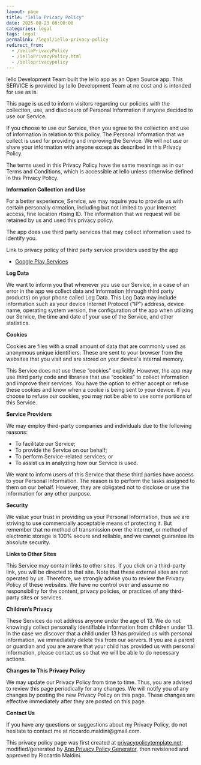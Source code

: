 ```yaml
---
layout: page
title: "Iello Pricacy Policy"
date: 2025-08-23 00:00:00
categories: legal
tags: legal
permalink: /legal/iello-privacy-policy
redirect_from:
  - /ielloPrivacyPolicy
  - /ielloPrivacyPolicy.html
  - /ielloprivacypolicy
---
```


<p> Iello Development Team built the Iello app as an Open Source app. This SERVICE is provided by Iello Development Team at no cost and is intended for use as is.
</p> <p>This page is used to inform visitors regarding our policies with the collection, use, and
disclosure of Personal Information if anyone decided to use our Service.
</p> <p>If you choose to use our Service, then you agree to the collection and use of information in relation
to this policy. The Personal Information that we collect is used for providing and improving the
Service. We will not use or share your information with anyone except as described
in this Privacy Policy.
</p> <p>The terms used in this Privacy Policy have the same meanings as in our Terms and Conditions, which is accessible
at Iello unless otherwise defined in this Privacy Policy.
</p> <p><strong>Information Collection and Use</strong></p> <p>For a better experience, Service, we may require you to provide us with certain personally ormation, including but not limited to your Internet access, fine location rtising ID. The information that we request will be retained by us and used this privacy policy.
</p> <p>The app does use third party services that may collect information used to identify you.</p> <div><p>Link to privacy policy of third party service providers used by the app</p> <ul><li><a href="https://www.google.com/policies/privacy/" target="_blank">Google Play Services</a></li> <!----> <!----> <!----> <!----> <!----> <!----></ul></div> <p><strong>Log Data</strong></p> <p> We want to inform you that whenever you use our Service, in a case of an
error in the app we collect data and information (through third party products) on your phone
called Log Data. This Log Data may include information such as your device Internet Protocol (“IP”) address,
device name, operating system version, the configuration of the app when utilizing our Service,
the time and date of your use of the Service, and other statistics.
</p> <p><strong>Cookies</strong></p> <p>Cookies are files with a small amount of data that are commonly used as anonymous unique identifiers. These
are sent to your browser from the websites that you visit and are stored on your device's internal memory.
</p> <p>This Service does not use these “cookies” explicitly. However, the app may use third party code and libraries
that use “cookies” to collect information and improve their services. You have the option to either
accept or refuse these cookies and know when a cookie is being sent to your device. If you choose to
refuse our cookies, you may not be able to use some portions of this Service.
</p> <p><strong>Service Providers</strong></p> <p> We may employ third-party companies and individuals due to the following reasons:</p> <ul><li>To facilitate our Service;</li> <li>To provide the Service on our behalf;</li> <li>To perform Service-related services; or</li> <li>To assist us in analyzing how our Service is used.</li></ul> <p> We want to inform users of this Service that these third parties have access to your
Personal Information. The reason is to perform the tasks assigned to them on our behalf. However, they
are obligated not to disclose or use the information for any other purpose.
</p> <p><strong>Security</strong></p> <p> We value your trust in providing us your Personal Information, thus we are striving
to use commercially acceptable means of protecting it. But remember that no method of transmission over
the internet, or method of electronic storage is 100% secure and reliable, and we cannot guarantee
its absolute security.
</p> <p><strong>Links to Other Sites</strong></p> <p>This Service may contain links to other sites. If you click on a third-party link, you will be directed
to that site. Note that these external sites are not operated by us. Therefore, we strongly
advise you to review the Privacy Policy of these websites. We have no control over
and assume no responsibility for the content, privacy policies, or practices of any third-party sites
or services.
</p> <p><strong>Children’s Privacy</strong></p> <p>These Services do not address anyone under the age of 13. We do not knowingly collect
personally identifiable information from children under 13. In the case we discover that a child
under 13 has provided us with personal information, we immediately delete this from
our servers. If you are a parent or guardian and you are aware that your child has provided us with personal
information, please contact us so that we will be able to do necessary actions.
</p> <p><strong>Changes to This Privacy Policy</strong></p> <p> We may update our Privacy Policy from time to time. Thus, you are advised to review
this page periodically for any changes. We will notify you of any changes by posting
the new Privacy Policy on this page. These changes are effective immediately after they are posted on
this page.
</p> <p><strong>Contact Us</strong></p> <p>If you have any questions or suggestions about my Privacy Policy, do not hesitate to contact
me at riccardo.maldini@gmail.com.
</p> <p>This privacy policy page was first created at <a href="https://privacypolicytemplate.net" target="_blank">privacypolicytemplate.net</a>;
 modified/generated by <a href="https://app-privacy-policy-generator.firebaseapp.com/" target="_blank">App Privacy Policy Generator</a>, then revisioned and approved by Riccardo Maldini.</p>
